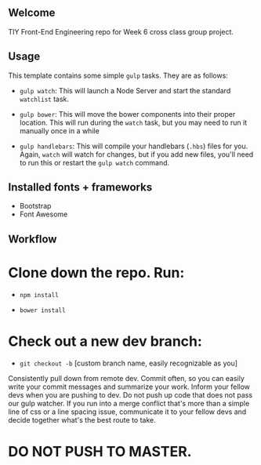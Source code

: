 ## Welcome

TIY Front-End Engineering repo for Week 6 cross class group project.

## Usage

This template contains some simple `gulp` tasks. They are as follows:

- `gulp watch`: This will launch a Node Server and start the standard `watchlist` task.

- `gulp bower`: This will move the bower components into their proper location. This will run during the `watch` task, but you may need to run it manually once in a while

- `gulp handlebars`: This will compile your handlebars (`.hbs`) files for you. Again, `watch` will watch for changes, but if you add new files, you'll need to run this or restart the `gulp watch` command.

## Installed fonts + frameworks

- Bootstrap
- Font Awesome

## Workflow

# Clone down the repo. Run:

- `npm install`

- `bower install`

# Check out a new dev branch:

- `git checkout -b` [custom branch name, easily recognizable as you]

Consistently pull down from remote dev. Commit often, so you can easily write your commit messages and summarize your work. Inform your fellow devs when you are pushing to dev. Do not push up code that does not pass our gulp watcher. If you run into a merge conflict that's more than a simple line of css or a line spacing issue, communicate it to your fellow devs and decide together what's the best route to take.

# DO NOT PUSH TO MASTER.